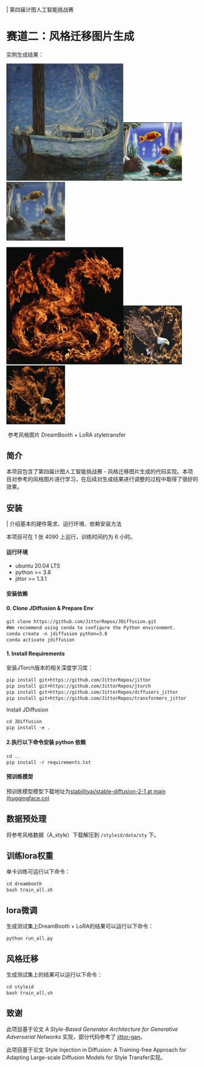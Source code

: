 | 第四届计图人工智能挑战赛

# 赛道二：风格迁移图片生成

实例生成结果：

<img src="./boat.png" alt="boat" style="zoom:30%;" /><img src="./Aquarium1.png" alt="Aquarium" style="zoom:30%;" /><img src="./Aquarium.png" alt="Aquarium" style="zoom:30%;" />

<img src="./dragon.png" alt="dragon" style="zoom:30%;" /><img src="./Eagle.png" alt="Eagle1" style="zoom:30%;" /><img src="./Eagle1.png" alt="Eagle" style="zoom:30%;" />

​                  参考风格图片                              DreamBooth + LoRA                                    styletransfer

## 简介

本项目包含了第四届计图人工智能挑战赛 - 风格迁移图片生成的代码实现。本项目对参考的风格图片进行学习，在后续对生成结果进行调整的过程中取得了很好的效果。

## 安装 
| 介绍基本的硬件需求、运行环境、依赖安装方法

本项目可在 1 张 4090 上运行，训练时间约为 6 小时。

#### 运行环境
- ubuntu 20.04 LTS
- python >= 3.8
- jittor >= 1.3.1

#### 安装依赖

#### 0. Clone JDiffusion & Prepare Env

```
git clone https://github.com/JittorRepos/JDiffusion.git
#We recommend using conda to configure the Python environment.
conda create -n jdiffusion python=3.8
conda activate jdiffusion
```

#### 1. Install Requirements

安装JTorch版本的相关深度学习库：

```
pip install git+https://github.com/JittorRepos/jittor
pip install git+https://github.com/JittorRepos/jtorch
pip install git+https://github.com/JittorRepos/diffusers_jittor
pip install git+https://github.com/JittorRepos/transformers_jittor
```

Install JDiffusion

```
cd JDiffusion
pip install -e .
```

#### 2.执行以下命令安装 python 依赖

```
cd ..
pip install -r requirements.txt
```

#### 预训练模型

预训练模型模型下载地址为[stabilityai/stable-diffusion-2-1 at main (huggingface.co)](https://huggingface.co/stabilityai/stable-diffusion-2-1/tree/main)

## 数据预处理
将参考风格数据（A_style）下载解压到 `/styleid/data/sty` 下。

## 训练lora权重
单卡训练可运行以下命令：

```
cd dreambooth
bash train_all.sh
```

## lora微调
生成测试集上DreamBooth + LoRA的结果可以运行以下命令：

```
python run_all.py
```

## 风格迁移

生成测试集上的结果可以运行以下命令：

```
cd styleid
bash train_all.sh
```

## 致谢

此项目基于论文 *A Style-Based Generator Architecture for Generative Adversarial Networks* 实现，部分代码参考了 [jittor-gan](https://github.com/Jittor/gan-jittor)。

此项目基于论文 Style Injection in Diffusion: A Training-free Approach for Adapting Large-scale Diffusion Models for Style Transfer实现。
